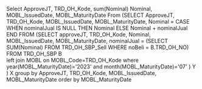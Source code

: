 Select ApproveJT, TRD_OH_Kode, sum(Nominal) Nominal, MOBL_IssuedDate, MOBL_MaturityDate From 
(SELECT ApproveJT, TRD_OH_Kode, MOBL_IssuedDate, MOBL_MaturityDate, Nominal = CASE WHEN nominalJual IS NULL THEN Nominal ELSE Nominal + nominalJual END FROM 
(SELECT approveJT, TRD_OH_Kode, Nominal, MOBL_IssuedDate, MOBL_MaturityDate, nominalJual = 
(SELECT SUM(Nominal) FROM TRD_OH_SBP_Sell WHERE noBeli = B.TRD_OH_NO) FROM TRD_OH_SBP B  
left join MOBL on MOBL_Code=TRD_OH_Kode where year(MOBL_MaturityDate)='2023' and month(MOBL_MaturityDate)='07'
) Y ) X group by ApproveJT, TRD_OH_Kode, MOBL_IssuedDate, MOBL_MaturityDate  order by MOBL_MaturityDate 
